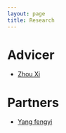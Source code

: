```yaml
---
layout: page
title: Research
---
```


# Advicer
- [Zhou Xi](https://scholar.google.com.hk/citations?user=CItAEdQAAAAJ&hl=en)

# Partners 
- [Yang fengyi](https://scholar.google.com.hk/citations?user=3IRLui8AAAAJ&hl=en)




